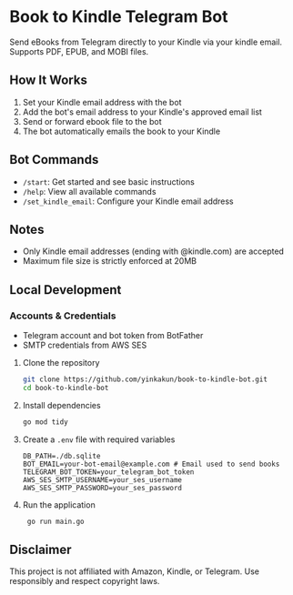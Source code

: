 # Book to Kindle Telegram Bot

Send eBooks from Telegram directly to your Kindle via your kindle email. Supports PDF, EPUB, and MOBI files.

## How It Works

1. Set your Kindle email address with the bot
2. Add the bot's email address to your Kindle's approved email list
3. Send or forward ebook file to the bot
4. The bot automatically emails the book to your Kindle

## Bot Commands

- `/start`: Get started and see basic instructions
- `/help`: View all available commands
- `/set_kindle_email`: Configure your Kindle email address

## Notes

- Only Kindle email addresses (ending with @kindle.com) are accepted
- Maximum file size is strictly enforced at 20MB

## Local Development

### Accounts & Credentials

- Telegram account and bot token from BotFather
- SMTP credentials from AWS SES

1. Clone the repository

   ```bash
   git clone https://github.com/yinkakun/book-to-kindle-bot.git
   cd book-to-kindle-bot
   ```

2. Install dependencies

   ```bash
   go mod tidy
   ```

3. Create a `.env` file with required variables

   ```env
   DB_PATH=./db.sqlite
   BOT_EMAIL=your-bot-email@example.com # Email used to send books
   TELEGRAM_BOT_TOKEN=your_telegram_bot_token
   AWS_SES_SMTP_USERNAME=your_ses_username
   AWS_SES_SMTP_PASSWORD=your_ses_password
   ```

4. Run the application

   ```bash
    go run main.go
   ```

## Disclaimer

This project is not affiliated with Amazon, Kindle, or Telegram. Use responsibly and respect copyright laws.
